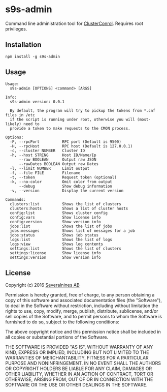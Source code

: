 # s9s-admin

Command line administration tool for [ClusterConrol](http://severalnines.com/product/clustercontrol). Requires root privileges.

## Installation

```
npm install -g s9s-admin
```

## Usage

```
Usage:
  s9s-admin [OPTIONS] <command> [ARGS]

Info:
  s9s-admin version: 0.0.1

  By default, the program will try to pickup the tokens from *.cnf files in /etc
  if the script is running under root, otherwise you will (most-likely) need to
  provide a token to make requests to the CMON process.

Options:
  -P, --rpcPort          RPC port (Default is 9500)
  -H, --rpcHost          RPC host (Default is 127.0.0.1)
  -c, --cluster NUMBER   Cluster ID
  -h, --host STRING      Host ID/Name/Ip
      --raw BOOLEAN      Output raw JSON
      --rawDates BOOLEAN Output raw Dates
  -l, --limit NUMBER     Limit output
  -f, --file FILE        Filename
  -t, --token            Request token (optional)
  -k, --no-color         Omit color from output
      --debug            Show debug information
  -v, --version          Display the current version

Commands:
  clusters:list          Shows the list of clusters
  clusters:hosts         Shows a list of cluster hosts
  config:list            Shows cluster config
  config:vars            Show license info
  config:version         Show version info
  jobs:list              Shows the list of jobs
  jobs:messages          Shows list of messages for a job
  jobs:status            Shows job status
  logs:list              Shows the list of logs
  logs:view              Shows log contents
  settings:list          Shows the list of clusters
  settings:license       Show license info
  settings:version       Show version info
```

## License

Copyright (c) 2016 [Severalnines AB](http://severalnines.com)

Permission is hereby granted, free of charge, to any person obtaining a copy of this software and associated documentation files (the "Software"), to deal in the Software without restriction, including without limitation the rights to use, copy, modify, merge, publish, distribute, sublicense, and/or sell copies of the Software, and to permit persons to whom the Software is furnished to do so, subject to the following conditions:

The above copyright notice and this permission notice shall be included in all copies or substantial portions of the Software.

THE SOFTWARE IS PROVIDED "AS IS", WITHOUT WARRANTY OF ANY KIND, EXPRESS OR IMPLIED, INCLUDING BUT NOT LIMITED TO THE WARRANTIES OF MERCHANTABILITY, FITNESS FOR A PARTICULAR PURPOSE AND NONINFRINGEMENT. IN NO EVENT SHALL THE AUTHORS OR COPYRIGHT HOLDERS BE LIABLE FOR ANY CLAIM, DAMAGES OR OTHER LIABILITY, WHETHER IN AN ACTION OF CONTRACT, TORT OR OTHERWISE, ARISING FROM, OUT OF OR IN CONNECTION WITH THE SOFTWARE OR THE USE OR OTHER DEALINGS IN THE SOFTWARE.